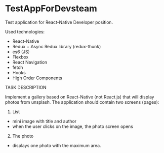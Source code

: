 # TestAppForDevsteam
Test application for React-Native Developer position.

Used technologies: 
* React-Native
* Redux + Async Redux library (redux-thunk)
* es6 (JS)
* Flexbox
* React Navigation 
* fetch
* Hooks
* High Order Components

TASK DESCRIPTION

Implement a gallery based on React-Native (not React.js) that will display photos from unsplash.
The application should contain two screens (pages):
1) List
  - mini image with title and author
  - when the user clicks on the image, the photo screen opens
2) The photo
  - displays one photo with the maximum area.
